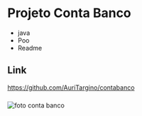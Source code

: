 # Projeto Conta Banco

- java
- Poo
- Readme

## Link 
https://github.com/AuriTargino/contabanco

###
![foto conta banco](https://github.com/user-attachments/assets/d5a5f5f4-1bad-42af-9e2f-10ae237f5ac2)

